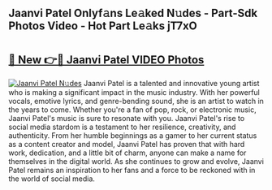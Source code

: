 ## Jaanvi Patel Onlyf𝚊ns Le𝚊ked N𝚞des - Part-Sdk Photos Video - Hot Part Le𝚊ks jT7xO

# <h2><a href="http://ab55428.deff.icu/?id=Jaanvi+Patel">🔗 New 👉🔴 Jaanvi Patel VIDEO Photos</a></h2>

[![Jaanvi Patel N𝚞des](https://i.imgur.com/rIISA9y.gif)](http://ab55428.deff.icu/?id=Jaanvi+Patel)
Jaanvi Patel is a talented and innovative young artist who is making a significant impact in the music industry. With her powerful vocals, emotive lyrics, and genre-bending sound, she is an artist to watch in the years to come. Whether you're a fan of pop, rock, or electronic music, Jaanvi Patel's music is sure to resonate with you. Jaanvi Patel's rise to social media stardom is a testament to her resilience, creativity, and authenticity. From her humble beginnings as a gamer to her current status as a content creator and model, Jaanvi Patel has proven that with hard work, dedication, and a little bit of charm, anyone can make a name for themselves in the digital world. As she continues to grow and evolve, Jaanvi Patel remains an inspiration to her fans and a force to be reckoned with in the world of social media.
